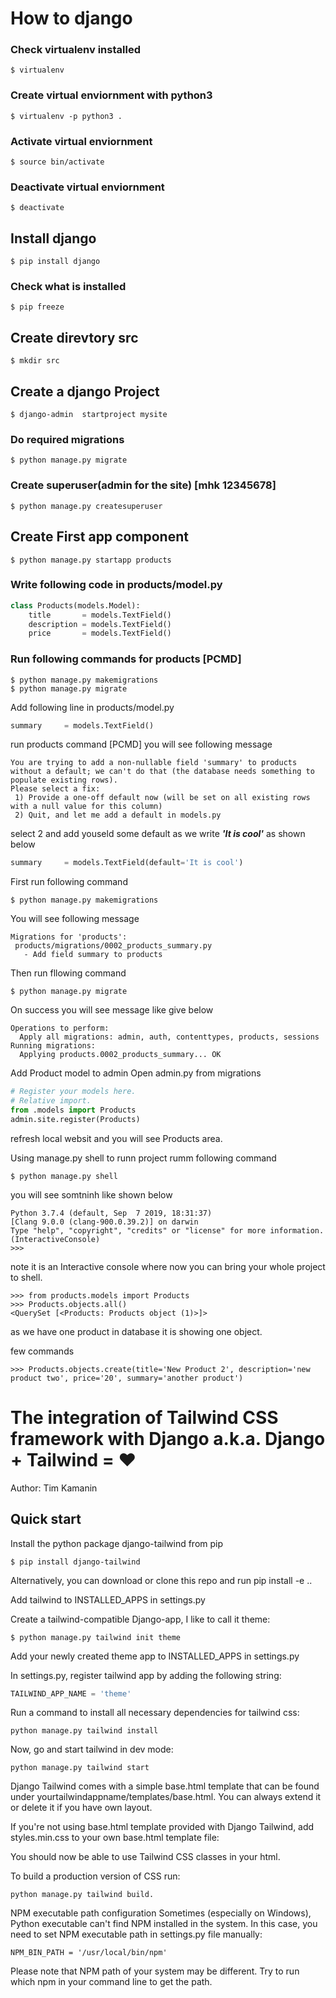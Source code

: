 # How to django 
### Check virtualenv installed 

```shell
$ virtualenv
```

### Create virtual enviornment with python3

```shell
$ virtualenv -p python3 .
```

### Activate virtual enviornment 

```shell
$ source bin/activate
```

### Deactivate virtual enviornment
```shell
$ deactivate
```


## Install django

```shell
$ pip install django
```


### Check what is installed 
```shell
$ pip freeze
```

## Create direvtory src
```shell
$ mkdir src 
```
## Create a django Project
```shell
$ django-admin  startproject mysite
```
 
### Do required migrations 
```shell
$ python manage.py migrate

```
### Create superuser(admin for the site) [mhk 12345678]

```shell
$ python manage.py createsuperuser
```
## Create First app component
```shell
$ python manage.py startapp products
```
### Write following code in  products/model.py
```python
class Products(models.Model):
    title       = models.TextField()
    description = models.TextField()
    price       = models.TextField()
```
### Run following commands for products [PCMD]
```shell
$ python manage.py makemigrations
$ python manage.py migrate
```

Add following line in products/model.py

```python
summary     = models.TextField()
``` 
run products command [PCMD] you will see following message
```shell
You are trying to add a non-nullable field 'summary' to products without a default; we can't do that (the database needs something to populate existing rows).
Please select a fix:
 1) Provide a one-off default now (will be set on all existing rows with a null value for this column)
 2) Quit, and let me add a default in models.py
 ```
 select 2 and add youseld some default as we write 
 ***'It is cool'*** as shown below
 ```python
 summary     = models.TextField(default='It is cool')
 ```

 First run following command
 ```shell
 $ python manage.py makemigrations
 ```
 You will see following message
 ```shell
 Migrations for 'products':
  products/migrations/0002_products_summary.py
    - Add field summary to products
```

Then run fllowing command 
```shell
$ python manage.py migrate
```
On success you will see message like give below
```shell
Operations to perform:
  Apply all migrations: admin, auth, contenttypes, products, sessions
Running migrations:
  Applying products.0002_products_summary... OK
```

Add Product model to admin 
Open admin.py from migrations
```python 
# Register your models here.
# Relative import.
from .models import Products
admin.site.register(Products) 
```
refresh local websit and you will see Products area.

Using manage.py shell to runn project
rumm following command 
```shell
$ python manage.py shell
```
you will see somtninh like shown below
```shell
Python 3.7.4 (default, Sep  7 2019, 18:31:37)
[Clang 9.0.0 (clang-900.0.39.2)] on darwin
Type "help", "copyright", "credits" or "license" for more information.
(InteractiveConsole)
>>>
```
note it is an Interactive console where now you can bring your whole project to shell.

```shell
>>> from products.models import Products
>>> Products.objects.all()
<QuerySet [<Products: Products object (1)>]>
```
as we have one product in database it is showing one object.

few commands
```shell
>>> Products.objects.create(title='New Product 2', description='new product two', price='20', summary='another product')
```


# The integration of Tailwind CSS framework with Django a.k.a. Django + Tailwind = ❤

Author: Tim Kamanin
## Quick start
Install the python package django-tailwind from pip
```shell
$ pip install django-tailwind
```
Alternatively, you can download or clone this repo and run pip install -e ..

Add tailwind to INSTALLED_APPS in settings.py

Create a tailwind-compatible Django-app, I like to call it theme:
```shell
$ python manage.py tailwind init theme
```
Add your newly created theme app to INSTALLED_APPS in settings.py

In settings.py, register tailwind app by adding the following string:
```python
TAILWIND_APP_NAME = 'theme'
```
Run a command to install all necessary dependencies for tailwind css:

```shell
python manage.py tailwind install
```
Now, go and start tailwind in dev mode:
```shell
python manage.py tailwind start
```
Django Tailwind comes with a simple base.html template that can be found under yourtailwindappname/templates/base.html. You can always extend it or delete it if you have own layout.

If you're not using base.html template provided with Django Tailwind, add styles.min.css to your own base.html template file:

<link
  rel="stylesheet"
  href="{% static 'css/styles.min.css' %}"
  type="text/css"
/>
You should now be able to use Tailwind CSS classes in your html.

To build a production version of CSS run:
```shell
python manage.py tailwind build.
```
NPM executable path configuration
Sometimes (especially on Windows), Python executable can't find NPM installed in the system. In this case, you need to set NPM executable path in settings.py file manually:
```
NPM_BIN_PATH = '/usr/local/bin/npm'
```
Please note that NPM path of your system may be different. Try to run which npm in your command line to get the path.
